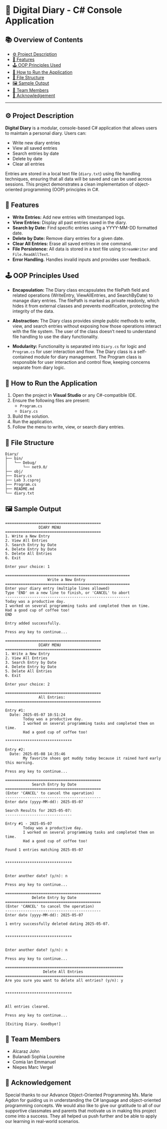 # 📖 Digital Diary - C# Console Application


## 📚 Overview of Contents
- [⚙ Project Description](#-project-description)
- [🔧 Features](#-features)
- [🕹 OOP Principles Used](#-oop-principles-used)
- [📄 How to Run the Application](#-how-to-run-the-application)
- [📝 File Structure](#-file-structure)
- [🖼 Sample Output](#-sample-output)
- [👥 Team Members](#-team-members)
- [📃 Acknowledgement](#-acknowledgement)

---

## ⚙ Project Description

**Digital Diary** is a modular, console-based C# application that allows users to maintain a personal diary. Users can:
- Write new diary entries
- View all saved entries
- Search entries by date
- Delete by date
- Clear all entries

Entries are stored in a local text file (`diary.txt`) using file handling techniques, ensuring that all data will be saved and can be used  across sessions. This project demonstrates a clean implementation of object-oriented programming (OOP) principles in C#.

## 🔧 Features

- **Write Entries:** Add new entries with timestamped logs.
- **View Entries:** Display all past entries saved in the diary.
- **Search by Date:** Find specific entries using a YYYY-MM-DD formatted date.
- **Delete by Date:** Remove diary entries for a given date.
- **Clear All Entries:** Erase all saved entries in one command.
- **File Persistence:** All data is stored in a text file using `StreamWriter` and `File.ReadAllText`.
- **Error Handling.** Handles invalid inputs and provides user feedback.


## 🕹 OOP Principles Used

- **Encapsulation:** The Diary class encapsulates the filePath field and related operations (WriteEntry, ViewAllEntries, and SearchByDate) to manage diary entries. The filePath is marked as private readonly, which hides it from external classes and prevents modification, protecting the integrity of the data.

- **Abstraction:** The Diary class provides simple public methods to write, view, and search entries without exposing how those operations interact with the file system. The user of the class doesn’t need to understand file handling to use the diary functionality.


- **Modularity:** Functionality is separated into `Diary.cs` for logic and `Program.cs` for user interaction and flow. The Diary class is a self-contained module for diary management. The Program class is responsible for user interaction and control flow, keeping concerns separate from diary logic.


## 📄 How to Run the Application

1. Open the project in **Visual Studio** or any C#-compatible IDE.
2. Ensure the following files are present:
   - `Program.cs`
   - `Diary.cs`
3. Build the solution.
4. Run the application.
5. Follow the menu to write, view, or search diary entries.

## 📝 File Structure

```
Diary/
├── bin/
│   └── Debug/
│       └── net9.0/
├── obj/
├── Diary.cs
├── Lab 3.csproj
├── Program.cs
├── README.md
└── diary.txt
```

## 🖼 Sample Output

```
===========================================
               DIARY MENU
===========================================
1. Write a New Entry
2. View All Entries
3. Search Entry by Date
4. Delete Entry by Date
5. Delete All Entries
6. Exit

Enter your choice: 1

========================================================
                   Write a New Entry
========================================================
Enter your diary entry (multiple lines allowed)
Type 'END' on a new line to finish, or 'CANCEL' to abort
--------------------------------------------------------
Today was a productive day.
I worked on several programming tasks and completed them on time.
Had a good cup of coffee too!
END

Entry added successfully.

Press any key to continue...
```

```
===========================================
               DIARY MENU
===========================================
1. Write a New Entry
2. View All Entries
3. Search Entry by Date
4. Delete Entry by Date
5. Delete All Entries
6. Exit

Enter your choice: 2

===========================================
               All Entries:
===========================================

Entry #1:
  Date: 2025-05-07 10:51:24
        Today was a productive day.
        I worked on several programming tasks and completed them on time.
        Had a good cup of coffee too!

******************************

Entry #2:
  Date: 2025-05-08 14:35:46
        My favorite shoes got muddy today because it rained hard early this morning.

Press any key to continue...
```

```
===========================================
            Search Entry by Date
===========================================
(Enter 'CANCEL' to cancel the operation)
-------------------------------------------
Enter date (yyyy-MM-dd): 2025-05-07

Search Results for 2025-05-07:
------------------------------

Entry #1 - 2025-05-07
        Today was a productive day.
        I worked on several programming tasks and completed them on time.
        Had a good cup of coffee too!

Found 1 entries matching 2025-05-07


******************************


Enter another date? (y/n): n

Press any key to continue...
```

```
===========================================
            Delete Entry by Date
===========================================
(Enter 'CANCEL' to cancel the operation)
-------------------------------------------
Enter date (yyyy-MM-dd): 2025-05-07

1 entry successfully deleted dating 2025-05-07.


******************************


Enter another date? (y/n): n

Press any key to continue...
```

```
=====================================================
                 Delete All Entries
=====================================================
Are you sure you want to delete all entries? (y/n): y


******************************


All entries cleared.

Press any key to continue...
```

```
[Exiting Diary. Goodbye!]
```
## 👥 Team Members

- Alcaraz John  
- Bulanadi Sophia Loureine  
- Comia Ian Emmanuel  
- Niepes Marc Vergel  

## 📃 Acknowledgement

Special thanks to our Advance Object-Oriented Programming Ms. Marie Agdon for guiding us in understanding the C# language and object-oriented programming concepts. We would also like to give our gratitude to all of our supportive classmates and parents that motivate us in making this project come into  a success. They all helped us push further and be able to apply our learning in  real-world scenarios.

